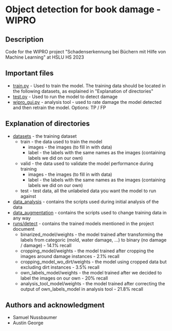 # Object detection for book damage - WIPRO

## Description
Code for the WIPRO project "Schadenserkennung bei Büchern mit Hilfe von Machine Learning" at HSLU HS 2023

## Important files
* [train.py](https://github.com/george-austin/POC_WIPRO/blob/main/train.py) - Used to train the model. The training data should be located in the following datasets, as explained in "Explanation of directories"
* [test.py](https://github.com/george-austin/POC_WIPRO/blob/main/test.py) - Used to run the model to detect damage
* [wipro_gui.py](https://github.com/george-austin/POC_WIPRO/blob/main/wipro_gui.py) - analysis tool - used to rate damage the model detected and then retrain the model. Options: TP / FP

## Explanation of directories
* [datasets](https://github.com/george-austin/POC_WIPRO/tree/main/datasets) - the training dataset
    * train - the data used to train the model
      * images - the images (to fill in with data)
      * label - the labels with the same names as the images (containing labels we did on our own)
    * valid - the data used to validate the model performance during training
      * images - the images (to fill in with data)
      * label - the labels with the same names as the images (containing labels we did on our own)
    * test - test data, all the unlabeled data you want the model to run against
* [data_analysis](https://github.com/george-austin/POC_WIPRO/tree/main/data_analysis) - contains the scripts used during initial analysis of the data
* [data_augmentation](https://github.com/george-austin/POC_WIPRO/tree/main/data_augmentation) - contains the scripts used to change training data in any way
* [runs/detect](https://github.com/george-austin/POC_WIPRO/tree/main/runs/detect) - contains the trained models mentioned in the project document
  * binarized_model/weights - the model trained after transforming the labels from categoric (mold, water damage, ...) to binary (no damage / damage) - 14.1% recall
  * cropping_model/weights - the model trained after cropping the images around damage instances - 2.1% recall
  * cropping_model_wo_dirt/weights - the model using cropped data but excluding dirt instances - 3.5% recall
  * own_labels_model/weights - the model trained after we decided to label the images on our own - 20% recall
  * analysis_tool_model/weights - the model trained after correcting the output of own_labels_model in analysis tool - 21.8% recall

## Authors and acknowledgment
- Samuel Nussbaumer
- Austin George
